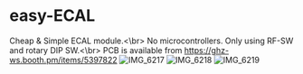 # easy-ECAL
Cheap &amp; Simple ECAL module.<\br>
No microcontrollers. Only using RF-SW and rotary DIP SW.<\br>
PCB is available from https://ghz-ws.booth.pm/items/5397822 
![IMG_6217](https://github.com/ghz-ws/easy-ECAL/assets/52226620/e740f4d1-a71f-4597-b3c9-1ffc19f361ba)
![IMG_6218](https://github.com/ghz-ws/easy-ECAL/assets/52226620/d73c8f04-20ce-4ec1-8b68-d72c2af56ea3)
![IMG_6219](https://github.com/ghz-ws/easy-ECAL/assets/52226620/e7b0d09a-11e4-43b9-8bd5-4dd5a7f94751)
